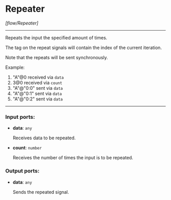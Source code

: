 # Repeater

_[flow/Repeater]_

---

Repeats the input the specified amount of times.  
  
The tag on the repeat signals will contain the index of the current iteration.  
  
Note that the repeats will be sent synchronously.  
  
Example:  
1. "A"@0 received via `data`  
2. 3@0 received via `count`  
3. "A"@"0:0" sent via `data`  
4. "A"@"0:1" sent via `data`  
5. "A"@"0:2" sent via `data`  

---

### Input ports:

* __data__: ` any `

    Receives data to be repeated.


* __count__: ` number `

    Receives the number of times the input is to be repeated.

### Output ports:

* __data__: ` any `

    Sends the repeated signal.

